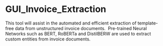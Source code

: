 # GUI_Invoice_Extraction

This tool will assist in the automated and efficient extraction of template-free data from unstructured invoice documents. 
Pre-trained Neural Networks such as BERT, RoBERTa and DistilBERW are used to extract custom entities from invoice documents.
